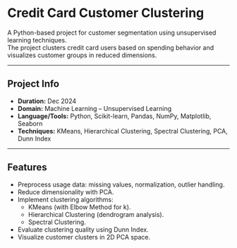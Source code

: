 # Credit Card Customer Clustering

A Python-based project for customer segmentation using unsupervised learning techniques.  
The project clusters credit card users based on spending behavior and visualizes customer groups in reduced dimensions.

---

## Project Info
- **Duration:** Dec 2024  
- **Domain:** Machine Learning – Unsupervised Learning  
- **Language/Tools:** Python, Scikit-learn, Pandas, NumPy, Matplotlib, Seaborn  
- **Techniques:** KMeans, Hierarchical Clustering, Spectral Clustering, PCA, Dunn Index  

---

## Features
- Preprocess usage data: missing values, normalization, outlier handling.  
- Reduce dimensionality with PCA.  
- Implement clustering algorithms:  
  - KMeans (with Elbow Method for k).  
  - Hierarchical Clustering (dendrogram analysis).  
  - Spectral Clustering.  
- Evaluate clustering quality using Dunn Index.  
- Visualize customer clusters in 2D PCA space.  
